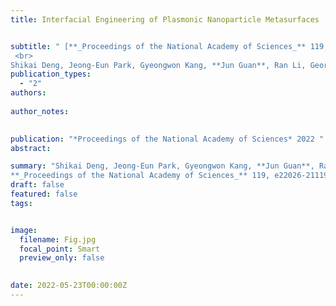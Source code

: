 ```yaml
---
title: Interfacial Engineering of Plasmonic Nanoparticle Metasurfaces


subtitle: " [**_Proceedings of the National Academy of Sciences_** 119, e22026-21119 (2022)
 <br> 
Shikai Deng, Jeong-Eun Park, Gyeongwon Kang, **Jun Guan**, Ran Li, George C Schatz, Teri W Odom* ](https://www.pnas.org/doi/abs/10.1073/pnas.2202621119)"
publication_types:
  - "2"
authors: 
  
author_notes:
  

publication: "*Proceedings of the National Academy of Sciences* 2022 "
abstract: 

summary: "Shikai Deng, Jeong-Eun Park, Gyeongwon Kang, **Jun Guan**, Ran Li, George C Schatz, Teri W Odom*  <br>
**_Proceedings of the National Academy of Sciences_** 119, e22026-21119 (2022). [[Link]](https://www.pnas.org/doi/abs/10.1073/pnas.2202621119)"
draft: false
featured: false
tags:


image:
  filename: Fig.jpg
  focal_point: Smart
  preview_only: false

 
date: 2022-05-23T00:00:00Z
---
```







